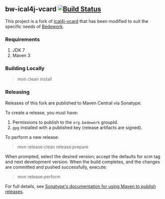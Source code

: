 ## bw-ical4j-vcard [![Build Status](https://travis-ci.org/Bedework/bw-ical4j-vcard.svg)](https://travis-ci.org/Bedework/bw-ical4j-vcard)

This project is a fork of [ical4j-vcard](https://github.com/ical4j/ical4j-vcard) that has been modified to suit the
specific needs of [Bedework](https://www.apereo.org/projects/bedework).

### Requirements

1. JDK 7
2. Maven 3

### Building Locally

> mvn clean install

### Releasing

Releases of this fork are published to Maven Central via Sonatype.

To create a release, you must have:

1. Permissions to publish to the `org.bedework` groupId.
2. `gpg` installed with a published key (release artifacts are signed).

To perform a new release:

> mvn release:clean release:prepare

When prompted, select the desired version; accept the defaults for scm tag and next development version.
When the build completes, and the changes are committed and pushed successfully, execute:

> mvn release:perform

For full details, see [Sonatype's documentation for using Maven to publish releases](http://central.sonatype.org/pages/apache-maven.html).
